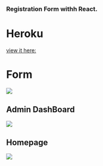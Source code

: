 ### Registration Form withh React.

# Heroku
[view it here:](https://formsreact.herokuapp.com/)

# Form
![](https://user-images.githubusercontent.com/71665600/173500659-f3581256-9363-4a25-a7d1-83e96d57dbe9.png)

## Admin DashBoard
![](https://user-images.githubusercontent.com/71665600/173500908-20e6a26d-8542-4850-9390-f89ba88c27c4.png)

## Homepage
![](https://user-images.githubusercontent.com/71665600/173501588-1e4ded0b-4d81-4f85-92a9-547ed18db749.png)

